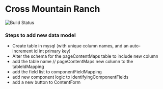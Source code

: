 # Cross Mountain Ranch
![Build Status](https://codebuild.us-east-1.amazonaws.com/badges?uuid=eyJlbmNyeXB0ZWREYXRhIjoiWEEveFhjYjQ3WGxvWGxMaWdVRHY2ay9DQmhoOVhCWSs5NHdoMkt1TEFSTnZPTFR6ckhzTTd1SXp2b1J4Mmgrd2Q2QlZKZzg2MGtsUTNLTEZUQjB0RDNnPSIsIml2UGFyYW1ldGVyU3BlYyI6Ilo3VDY2ci9OTEx6Ykl6R3UiLCJtYXRlcmlhbFNldFNlcmlhbCI6MX0%3D&branch=master)

### Steps to add new data model
* Create table in mysql (with unique column names, and an auto-increment id int primary key)
* Alter the schema for the pageContentMaps table to include new column
* add the table name // pageContentMaps new column to the tableIdMapping
* add the field list to componentFieldMapping
* add new component logic to identifyingComponentFields
* add a new button to ContentForm
